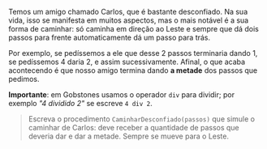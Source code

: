 Temos um amigo chamado Carlos, que é bastante desconfiado. Na sua vida, isso se manifesta em muitos aspectos, mas o mais notável é a sua forma de  caminhar: só caminha em direção ao Leste e sempre que dá dois passos para frente automaticamente dá um passo para trás.

Por exemplo, se pedíssemos a ele que desse 2 passos terminaria dando 1, se pedíssemos 4 daria 2, e assim sucessivamente. Afinal, o que acaba acontecendo é que nosso amigo termina dando **a metade** dos passos que pedimos.

**Importante**: em Gobstones usamos o operador `div` para dividir; por exemplo _"4 dividido 2"_ se escreve `4 div 2`.

> Escreva o procedimento `CaminharDesconfiado(passos)` que simule o caminhar de Carlos: deve receber a quantidade de passos que deveria dar e dar a metade. Sempre se mueve para o Leste.

